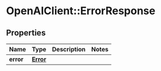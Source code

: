 # OpenAIClient::ErrorResponse

## Properties
Name | Type | Description | Notes
------------ | ------------- | ------------- | -------------
**error** | [**Error**](Error.md) |  | 

